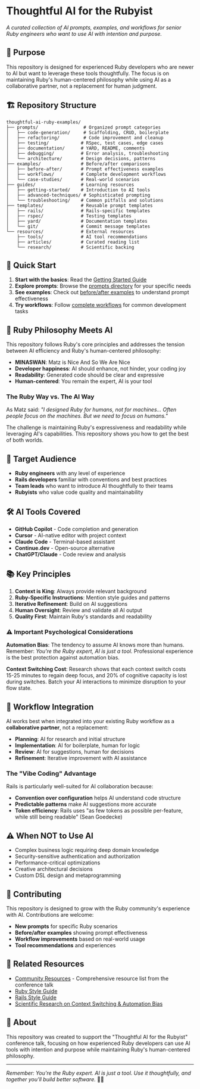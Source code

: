 # Thoughtful AI for the Rubyist

*A curated collection of AI prompts, examples, and workflows for senior Ruby engineers who want to use AI with intention and purpose.*

## 🎯 Purpose

This repository is designed for experienced Ruby developers who are newer to AI but want to leverage these tools thoughtfully. The focus is on maintaining Ruby's human-centered philosophy while using AI as a collaborative partner, not a replacement for human judgment.

## 🏗️ Repository Structure

```
thoughtful-ai-ruby-examples/
├── prompts/                 # Organized prompt categories
│   ├── code-generation/     # Scaffolding, CRUD, boilerplate
│   ├── refactoring/         # Code improvement and cleanup
│   ├── testing/            # RSpec, test cases, edge cases
│   ├── documentation/      # YARD, README, comments
│   ├── debugging/          # Error analysis, troubleshooting
│   └── architecture/       # Design decisions, patterns
├── examples/               # Before/after comparisons
│   ├── before-after/       # Prompt effectiveness examples
│   ├── workflows/          # Complete development workflows
│   └── case-studies/       # Real-world scenarios
├── guides/                 # Learning resources
│   ├── getting-started/    # Introduction to AI tools
│   ├── advanced-techniques/ # Sophisticated prompting
│   └── troubleshooting/    # Common pitfalls and solutions
├── templates/              # Reusable prompt templates
│   ├── rails/              # Rails-specific templates
│   ├── rspec/              # Testing templates
│   ├── yard/               # Documentation templates
│   └── git/                # Commit message templates
└── resources/              # External resources
    ├── tools/              # AI tool recommendations
    ├── articles/           # Curated reading list
    └── research/           # Scientific backing
```

## 🚀 Quick Start

1. **Start with the basics**: Read the [Getting Started Guide](guides/getting-started/README.md)
2. **Explore prompts**: Browse the [prompts directory](prompts/) for your specific needs
3. **See examples**: Check out [before/after examples](examples/before-after/) to understand prompt effectiveness
4. **Try workflows**: Follow [complete workflows](examples/workflows/) for common development tasks

## 💎 Ruby Philosophy Meets AI

This repository follows Ruby's core principles and addresses the tension between AI efficiency and Ruby's human-centered philosophy:

- **MINASWAN**: Matz is Nice And So We Are Nice
- **Developer happiness**: AI should enhance, not hinder, your coding joy
- **Readability**: Generated code should be clear and expressive
- **Human-centered**: You remain the expert, AI is your tool

### The Ruby Way vs. The AI Way

As Matz said: *"I designed Ruby for humans, not for machines... Often people focus on the machines. But we need to focus on humans."*

The challenge is maintaining Ruby's expressiveness and readability while leveraging AI's capabilities. This repository shows you how to get the best of both worlds.

## 🎯 Target Audience

- **Ruby engineers** with any level of experience
- **Rails developers** familiar with conventions and best practices
- **Team leads** who want to introduce AI thoughtfully to their teams
- **Rubyists** who value code quality and maintainability

## 🛠️ AI Tools Covered

- **GitHub Copilot** - Code completion and generation
- **Cursor** - AI-native editor with project context
- **Claude Code** - Terminal-based assistant
- **Continue.dev** - Open-source alternative
- **ChatGPT/Claude** - Code review and analysis

## 📚 Key Principles

1. **Context is King**: Always provide relevant background
2. **Ruby-Specific Instructions**: Mention style guides and patterns
3. **Iterative Refinement**: Build on AI suggestions
4. **Human Oversight**: Review and validate all AI output
5. **Quality First**: Maintain Ruby's standards and readability

### ⚠️ Important Psychological Considerations

**Automation Bias**: The tendency to assume AI knows more than humans. Remember: *You're the Ruby expert, AI is just a tool.* Professional experience is the best protection against automation bias.

**Context Switching Cost**: Research shows that each context switch costs 15-25 minutes to regain deep focus, and 20% of cognitive capacity is lost during switches. Batch your AI interactions to minimize disruption to your flow state.

## 🔄 Workflow Integration

AI works best when integrated into your existing Ruby workflow as a **collaborative partner**, not a replacement:

- **Planning**: AI for research and initial structure
- **Implementation**: AI for boilerplate, human for logic
- **Review**: AI for suggestions, human for decisions
- **Refinement**: Iterative improvement with AI assistance

### The "Vibe Coding" Advantage

Rails is particularly well-suited for AI collaboration because:
- **Convention over configuration** helps AI understand code structure
- **Predictable patterns** make AI suggestions more accurate
- **Token efficiency**: Rails uses "as few tokens as possible per-feature, while still being readable" (Sean Goedecke)

## ⚠️ When NOT to Use AI

- Complex business logic requiring deep domain knowledge
- Security-sensitive authentication and authorization
- Performance-critical optimizations
- Creative architectural decisions
- Custom DSL design and metaprogramming

## 🤝 Contributing

This repository is designed to grow with the Ruby community's experience with AI. Contributions are welcome:

- **New prompts** for specific Ruby scenarios
- **Before/after examples** showing prompt effectiveness
- **Workflow improvements** based on real-world usage
- **Tool recommendations** and experiences

## 📖 Related Resources

- [Community Resources](resources/community-resources.md) - Comprehensive resource list from the conference talk
- [Ruby Style Guide](https://rubystyle.guide/)
- [Rails Style Guide](https://rails.rubystyle.guide/)
- [Scientific Research on Context Switching & Automation Bias](resources/research/README.md)

## 🎤 About

This repository was created to support the "Thoughtful AI for the Rubyist" conference talk, focusing on how experienced Ruby developers can use AI tools with intention and purpose while maintaining Ruby's human-centered philosophy.

---

*Remember: You're the Ruby expert. AI is just a tool. Use it thoughtfully, and together you'll build better software.* 💎🤖
